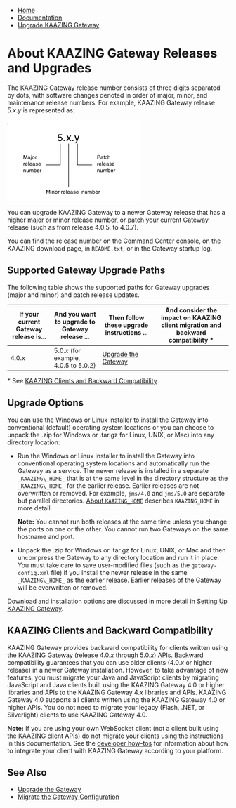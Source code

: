-   [Home](../../index.md)
-   [Documentation](../index.md)
-   [Upgrade KAAZING Gateway](../index.md#security)

About KAAZING Gateway Releases and Upgrades
==================================================================================================

The KAAZING Gateway release number consists of three digits separated by dots, with software changes denoted in order of major, minor, and maintenance release numbers. For example, KAAZING Gateway release 5.*x*.*y* is represented as:

![](../images/releaseno.png)

You can upgrade KAAZING Gateway to a newer Gateway release that has a higher major or minor release number, or patch your current Gateway release (such as from release 4.0.5. to 4.0.7).

You can find the release number on the Command Center console, on the KAAZING download page, in `README.txt`, or in the Gateway startup log.

Supported Gateway Upgrade Paths
-----------------------------------------------------------------

The following table shows the supported paths for Gateway upgrades (major and minor) and patch release updates.

| If your current Gateway release is... | And you want to upgrade to Gateway release ... | Then follow these upgrade instructions ...              | And consider the impact on KAAZING client migration and backward compatibility \*               |
|---------------------------------------|------------------------------------------------|---------------------------------------------------------|-------------------------------------------------------------------------------------------------|
| 4.0.x               | 5.0.*x* (for example, 4.0.5 to 5.0.2)         | [Upgrade the Gateway](o_upgrade.md)                     |                                                                                                 | |

\* See [KAAZING Clients and Backward Compatibility](#kaazing-clients-and-backward-compatibility)

Upgrade Options
--------------------------------------------

You can use the Windows or Linux installer to install the Gateway into conventional (default) operating system locations or you can choose to unpack the .zip for Windows or .tar.gz for Linux, UNIX, or Mac) into any directory location:

-   Run the Windows or Linux installer to install the Gateway into conventional operating system locations and automatically run the Gateway as a service. The newer release is installed in a separate `_KAAZING\_HOME_` that is at the same level in the directory structure as the `_KAAZING\_HOME_` for the earlier release. Earlier releases are not overwritten or removed. For example, `jms/4.0` and `jms/5.0` are separate but parallel directories. [About `KAAZING_HOME`](../about/about.md#about-kaazing_home) describes `KAAZING_HOME` in more detail.

    **Note:** You cannot run both releases at the same time unless you change the ports on one or the other. You cannot run two Gateways on the same hostname and port.
-   Unpack the .zip for Windows or .tar.gz for Linux, UNIX, or Mac and then uncompress the Gateway to any directory location and run it in place. You must take care to save user-modified files (such as the `gateway-config.xml` file) if you install the newer release in the same `_KAAZING\_HOME_` as the earlier release. Earlier releases of the Gateway will be overwritten or removed.

Download and installation options are discussed in more detail in [Setting Up KAAZING Gateway](../about/setup-guide.md).

KAAZING Clients and Backward Compatibility
------------------------------------------------------------------------------

KAAZING Gateway provides backward compatibility for clients written using the KAAZING Gateway (release 4.0.*x* through 5.0.*x*) APIs. Backward compatibility guarantees that you can use older clients (4.0.*x* or higher release) in a newer Gateway installation. However, to take advantage of new features, you must migrate your Java and JavaScript clients by migrating JavaScript and Java clients built using the KAAZING Gateway 4.0 or higher libraries and APIs to the KAAZING Gateway 4.*x* libraries and APIs. KAAZING Gateway 4.0 supports all clients written using the KAAZING Gateway 4.0 or higher APIs. You do not need to migrate your legacy (Flash, .NET, or Silverlight) clients to use KAAZING Gateway 4.0.

**Note:** If you are using your own WebSocket client (not a client built using the KAAZING client APIs) do not migrate your clients using the instructions in this documentation. See the [developer how-tos](../index.md) for information about how to integrate your client with KAAZING Gateway according to your platform.

See Also
------------------------------

-   [Upgrade the Gateway](o_upgrade.md)
-   [Migrate the Gateway Configuration](p_migrate_gwconfig.md)
